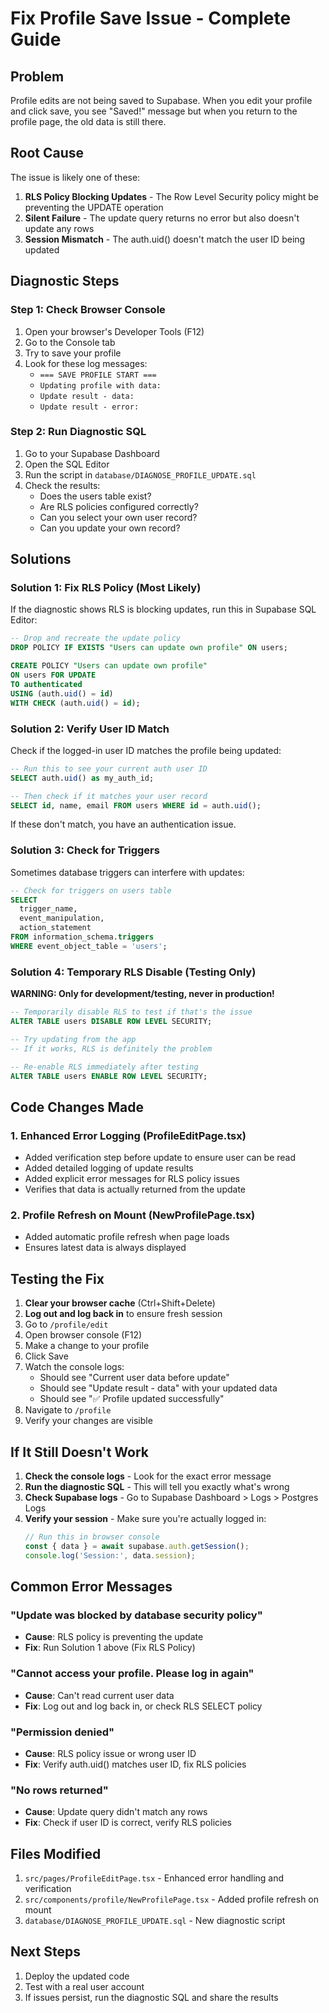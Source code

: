 # Fix Profile Save Issue - Complete Guide

## Problem
Profile edits are not being saved to Supabase. When you edit your profile and click save, you see "Saved!" message but when you return to the profile page, the old data is still there.

## Root Cause
The issue is likely one of these:
1. **RLS Policy Blocking Updates** - The Row Level Security policy might be preventing the UPDATE operation
2. **Silent Failure** - The update query returns no error but also doesn't update any rows
3. **Session Mismatch** - The auth.uid() doesn't match the user ID being updated

## Diagnostic Steps

### Step 1: Check Browser Console
1. Open your browser's Developer Tools (F12)
2. Go to the Console tab
3. Try to save your profile
4. Look for these log messages:
   - `=== SAVE PROFILE START ===`
   - `Updating profile with data:`
   - `Update result - data:`
   - `Update result - error:`

### Step 2: Run Diagnostic SQL
1. Go to your Supabase Dashboard
2. Open the SQL Editor
3. Run the script in `database/DIAGNOSE_PROFILE_UPDATE.sql`
4. Check the results:
   - Does the users table exist?
   - Are RLS policies configured correctly?
   - Can you select your own user record?
   - Can you update your own record?

## Solutions

### Solution 1: Fix RLS Policy (Most Likely)
If the diagnostic shows RLS is blocking updates, run this in Supabase SQL Editor:

```sql
-- Drop and recreate the update policy
DROP POLICY IF EXISTS "Users can update own profile" ON users;

CREATE POLICY "Users can update own profile" 
ON users FOR UPDATE 
TO authenticated 
USING (auth.uid() = id)
WITH CHECK (auth.uid() = id);
```

### Solution 2: Verify User ID Match
Check if the logged-in user ID matches the profile being updated:

```sql
-- Run this to see your current auth user ID
SELECT auth.uid() as my_auth_id;

-- Then check if it matches your user record
SELECT id, name, email FROM users WHERE id = auth.uid();
```

If these don't match, you have an authentication issue.

### Solution 3: Check for Triggers
Sometimes database triggers can interfere with updates:

```sql
-- Check for triggers on users table
SELECT 
  trigger_name,
  event_manipulation,
  action_statement
FROM information_schema.triggers
WHERE event_object_table = 'users';
```

### Solution 4: Temporary RLS Disable (Testing Only)
**WARNING: Only for development/testing, never in production!**

```sql
-- Temporarily disable RLS to test if that's the issue
ALTER TABLE users DISABLE ROW LEVEL SECURITY;

-- Try updating from the app
-- If it works, RLS is definitely the problem

-- Re-enable RLS immediately after testing
ALTER TABLE users ENABLE ROW LEVEL SECURITY;
```

## Code Changes Made

### 1. Enhanced Error Logging (ProfileEditPage.tsx)
- Added verification step before update to ensure user can be read
- Added detailed logging of update results
- Added explicit error messages for RLS policy issues
- Verifies that data is actually returned from the update

### 2. Profile Refresh on Mount (NewProfilePage.tsx)
- Added automatic profile refresh when page loads
- Ensures latest data is always displayed

## Testing the Fix

1. **Clear your browser cache** (Ctrl+Shift+Delete)
2. **Log out and log back in** to ensure fresh session
3. Go to `/profile/edit`
4. Open browser console (F12)
5. Make a change to your profile
6. Click Save
7. Watch the console logs:
   - Should see "Current user data before update"
   - Should see "Update result - data" with your updated data
   - Should see "✅ Profile updated successfully"
8. Navigate to `/profile`
9. Verify your changes are visible

## If It Still Doesn't Work

1. **Check the console logs** - Look for the exact error message
2. **Run the diagnostic SQL** - This will tell you exactly what's wrong
3. **Check Supabase logs** - Go to Supabase Dashboard > Logs > Postgres Logs
4. **Verify your session** - Make sure you're actually logged in:
   ```javascript
   // Run this in browser console
   const { data } = await supabase.auth.getSession();
   console.log('Session:', data.session);
   ```

## Common Error Messages

### "Update was blocked by database security policy"
- **Cause**: RLS policy is preventing the update
- **Fix**: Run Solution 1 above (Fix RLS Policy)

### "Cannot access your profile. Please log in again"
- **Cause**: Can't read current user data
- **Fix**: Log out and log back in, or check RLS SELECT policy

### "Permission denied"
- **Cause**: RLS policy issue or wrong user ID
- **Fix**: Verify auth.uid() matches user ID, fix RLS policies

### "No rows returned"
- **Cause**: Update query didn't match any rows
- **Fix**: Check if user ID is correct, verify RLS policies

## Files Modified
1. `src/pages/ProfileEditPage.tsx` - Enhanced error handling and verification
2. `src/components/profile/NewProfilePage.tsx` - Added profile refresh on mount
3. `database/DIAGNOSE_PROFILE_UPDATE.sql` - New diagnostic script

## Next Steps
1. Deploy the updated code
2. Test with a real user account
3. If issues persist, run the diagnostic SQL and share the results
